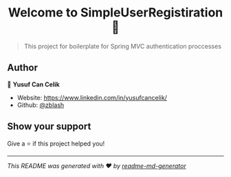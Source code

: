 <h1 align="center">Welcome to SimpleUserRegistiration 👋</h1>
<p>
</p>

> This project for boilerplate for Spring MVC authentication proccesses

## Author

👤 **Yusuf Can Celik**

* Website: https://www.linkedin.com/in/yusufcancelik/
* Github: [@zblash](https://github.com/zblash)

## Show your support

Give a ⭐️ if this project helped you!

***
_This README was generated with ❤️ by [readme-md-generator](https://github.com/kefranabg/readme-md-generator)_